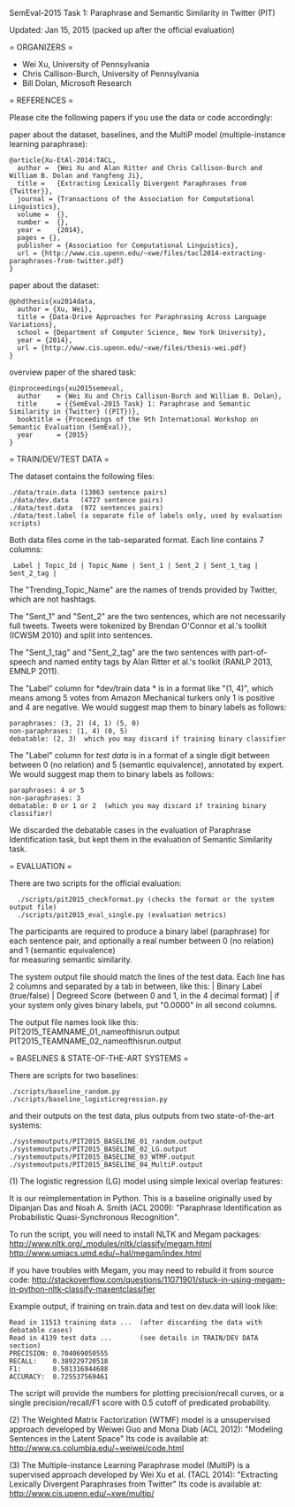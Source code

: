 

SemEval-2015 Task 1: Paraphrase and Semantic Similarity in Twitter (PIT)
  
Updated: Jan 15, 2015 (packed up after the official evaluation)

= ORGANIZERS =

  * Wei Xu, University of Pennsylvania
  * Chris Callison-Burch, University of Pennsylvania
  * Bill Dolan, Microsoft Research


= REFERENCES = 

  Please cite the following papers if you use the data or code accordingly:

  paper about the dataset, baselines, and the MultiP model (multiple-instance learning paraphrase):
   
	@article{Xu-EtAl-2014:TACL,
	  author =  {Wei Xu and Alan Ritter and Chris Callison-Burch and William B. Dolan and Yangfeng Ji},
	  title =   {Extracting Lexically Divergent Paraphrases from {Twitter}},
	  journal = {Transactions of the Association for Computational Linguistics},
	  volume =  {},
	  number =  {},
	  year =    {2014},
	  pages = {},
	  publisher = {Association for Computational Linguistics},
	  url = {http://www.cis.upenn.edu/~xwe/files/tacl2014-extracting-paraphrases-from-twitter.pdf}
	}

   paper about the dataset:

	@phdthesis{xu2014data,
	  author = {Xu, Wei},
	  title = {Data-Drive Approaches for Paraphrasing Across Language Variations},
	  school = {Department of Computer Science, New York University},
	  year = {2014},
	  url = {http://www.cis.upenn.edu/~xwe/files/thesis-wei.pdf}
	}			    


   overview paper of the shared task:

	@inproceedings{xu2015semeval,
	  author    = {Wei Xu and Chris Callison-Burch and William B. Dolan},
	  title     = {{SemEval-2015 Task} 1: Paraphrase and Semantic Similarity in {Twitter} ({PIT})},
	  booktitle = {Proceedings of the 9th International Workshop on Semantic Evaluation (SemEval)},
	  year      = {2015}
	}


= TRAIN/DEV/TEST DATA =
  

  The dataset contains the following files:
  
    ./data/train.data (13063 sentence pairs)
    ./data/dev.data   (4727 sentence pairs)
	./data/test.data  (972 sentences pairs)
	./data/test.label (a separate file of labels only, used by evaluation scripts)

  Both data files come in the tab-separated format. Each line contains 7 columns:
    
     Label | Topic_Id | Topic_Name | Sent_1 | Sent_2 | Sent_1_tag | Sent_2_tag |
 
  The "Trending_Topic_Name" are the names of trends provided by Twitter, which are
  not hashtags.
  
  The "Sent_1" and "Sent_2" are the two sentences, which are not necessarily full 
  tweets. Tweets were tokenized by Brendan O'Connor et al.'s toolkit (ICWSM 2010) 
  and split into sentences. 

  The "Sent_1_tag" and "Sent_2_tag" are the two sentences with part-of-speech 
  and named entity tags by Alan Ritter et al.'s toolkit (RANLP 2013, EMNLP 2011). 

  The "Label" column for *dev/train data * is in a format like "(1, 4)", which means 
  among 5 votes from Amazon Mechanical turkers only 1 is positive and 4 are negative.
  We would suggest map them to binary labels as follows:
    
    paraphrases: (3, 2) (4, 1) (5, 0)
    non-paraphrases: (1, 4) (0, 5)
    debatable: (2, 3)  which you may discard if training binary classifier

  The "Label" column for *test data* is in a format of a single digit between 
  between 0 (no relation) and 5 (semantic equivalence), annotated by expert.  
  We would suggest map them to binary labels as follows:
    
    paraphrases: 4 or 5
    non-paraphrases: 3
    debatable: 0 or 1 or 2  (which you may discard if training binary classifier)
  
  We discarded the debatable cases in the evaluation of Paraphrase Identification task,
  but kept them in the evaluation of Semantic Similarity task.  

= EVALUATION = 

  There are two scripts for the official evaluation:
  
      ./scripts/pit2015_checkformat.py (checks the format or the system output file)
      ./scripts/pit2015_eval_single.py (evaluation metrics)


  The participants are required to produce a binary label (paraphrase) for each sentence 
  pair, and optionally a real number between 0 (no relation) and 1 (semantic equivalence)  
  for measuring semantic similarity.

  The system output file should match the lines of the test data. Each line has 2 columns 
  and separated by a tab in between, like this:
     | Binary Label (true/false) | Degreed Score (between 0 and 1, in the 4 decimal format) |
  if your system only gives binary labels, put "0.0000" in all second columns.  
  
  The output file names look like this:
      PIT2015_TEAMNAME_01_nameofthisrun.output 
      PIT2015_TEAMNAME_02_nameofthisrun.output      
    

          
= BASELINES & STATE-OF-THE-ART SYSTEMS =
  
  There are scripts for two baselines: 
  
    ./scripts/baseline_random.py
    ./scripts/baseline_logisticregression.py
  
  and their outputs on the test data, plus outputs from two state-of-the-art systems:
  
    ./systemoutputs/PIT2015_BASELINE_01_random.output
    ./systemoutputs/PIT2015_BASELINE_02_LG.output
    ./systemoutputs/PIT2015_BASELINE_03_WTMF.output
    ./systemoutputs/PIT2015_BASELINE_04_MultiP.output
  
  
  (1) The logistic regression (LG) model using simple lexical overlap features:
    
  It is our reimplementation in Python. This is a baseline originally 
  used by Dipanjan Das and Noah A. Smith (ACL 2009):
  "Paraphrase Identification as Probabilistic Quasi-Synchronous Recognition".

  To run the script, you will need to install NLTK and Megam packages:
    http://www.nltk.org/_modules/nltk/classify/megam.html
    http://www.umiacs.umd.edu/~hal/megam/index.html
    
  If you have troubles with Megam, you may need to rebuild it from source code:
    http://stackoverflow.com/questions/11071901/stuck-in-using-megam-in-python-nltk-classify-maxentclassifier

  Example output, if training on train.data and test on dev.data will look like:
    
    Read in 11513 training data ...  (after discarding the data with debatable cases)
    Read in 4139 test data ...       (see details in TRAIN/DEV DATA section)
    PRECISION: 0.704069050555
    RECALL:    0.389229720518
    F1:        0.501316944688
    ACCURACY:  0.725537569461 

  The script will provide the numbers for plotting precision/recall curves, or a 
  single precision/recall/F1 score with 0.5 cutoff of predicated probability. 


  (2) The Weighted Matrix Factorization (WTMF) model is a unsupervised approach
    developed by Weiwei Guo and Mona Diab (ACL 2012):
    "Modeling Sentences in the Latent Space"
    Its code is available at: http://www.cs.columbia.edu/~weiwei/code.html
  
  
  (3) The Multiple-instance Learning Paraphrase model (MultiP) is a supervised approach
    developed by Wei Xu et al. (TACL 2014):
	"Extracting Lexically Divergent Paraphrases from Twitter"
	Its code is available at: http://www.cis.upenn.edu/~xwe/multip/
